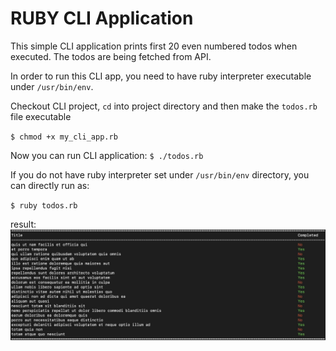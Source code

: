 # RUBY CLI Application 

This simple CLI application prints first 20 even numbered todos when executed. The todos are being fetched from API.

In order to run this CLI app, you need to have ruby interpreter executable under `/usr/bin/env`.

Checkout CLI project, `cd` into project directory and then make the `todos.rb` file executable

`$ chmod +x my_cli_app.rb`

Now you can run CLI application:
`$ ./todos.rb`

If you do not have ruby interpreter set under `/usr/bin/env` directory, you can directly run as:

`$ ruby todos.rb`


result:
![alt text](https://github.com/nilay/ruby-cli/blob/main/screenshot.jpg?raw=true)